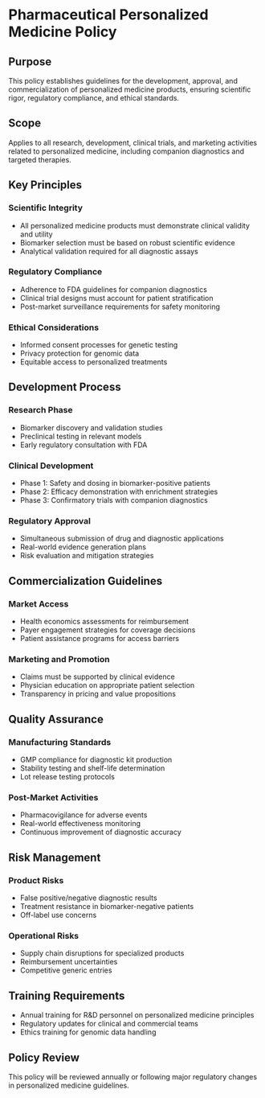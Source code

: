 # Pharmaceutical Personalized Medicine Policy

## Purpose
This policy establishes guidelines for the development, approval, and commercialization of personalized medicine products, ensuring scientific rigor, regulatory compliance, and ethical standards.

## Scope
Applies to all research, development, clinical trials, and marketing activities related to personalized medicine, including companion diagnostics and targeted therapies.

## Key Principles

### Scientific Integrity
- All personalized medicine products must demonstrate clinical validity and utility
- Biomarker selection must be based on robust scientific evidence
- Analytical validation required for all diagnostic assays

### Regulatory Compliance
- Adherence to FDA guidelines for companion diagnostics
- Clinical trial designs must account for patient stratification
- Post-market surveillance requirements for safety monitoring

### Ethical Considerations
- Informed consent processes for genetic testing
- Privacy protection for genomic data
- Equitable access to personalized treatments

## Development Process

### Research Phase
- Biomarker discovery and validation studies
- Preclinical testing in relevant models
- Early regulatory consultation with FDA

### Clinical Development
- Phase 1: Safety and dosing in biomarker-positive patients
- Phase 2: Efficacy demonstration with enrichment strategies
- Phase 3: Confirmatory trials with companion diagnostics

### Regulatory Approval
- Simultaneous submission of drug and diagnostic applications
- Real-world evidence generation plans
- Risk evaluation and mitigation strategies

## Commercialization Guidelines

### Market Access
- Health economics assessments for reimbursement
- Payer engagement strategies for coverage decisions
- Patient assistance programs for access barriers

### Marketing and Promotion
- Claims must be supported by clinical evidence
- Physician education on appropriate patient selection
- Transparency in pricing and value propositions

## Quality Assurance

### Manufacturing Standards
- GMP compliance for diagnostic kit production
- Stability testing and shelf-life determination
- Lot release testing protocols

### Post-Market Activities
- Pharmacovigilance for adverse events
- Real-world effectiveness monitoring
- Continuous improvement of diagnostic accuracy

## Risk Management

### Product Risks
- False positive/negative diagnostic results
- Treatment resistance in biomarker-negative patients
- Off-label use concerns

### Operational Risks
- Supply chain disruptions for specialized products
- Reimbursement uncertainties
- Competitive generic entries

## Training Requirements
- Annual training for R&D personnel on personalized medicine principles
- Regulatory updates for clinical and commercial teams
- Ethics training for genomic data handling

## Policy Review
This policy will be reviewed annually or following major regulatory changes in personalized medicine guidelines.
